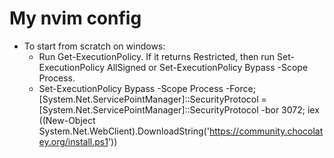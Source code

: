 # My nvim config
- To start from scratch on windows:
	- Run Get-ExecutionPolicy. If it returns Restricted, then run Set-ExecutionPolicy AllSigned or Set-ExecutionPolicy Bypass -Scope Process.
	- Set-ExecutionPolicy Bypass -Scope Process -Force; [System.Net.ServicePointManager]::SecurityProtocol = [System.Net.ServicePointManager]::SecurityProtocol -bor 3072; iex ((New-Object System.Net.WebClient).DownloadString('https://community.chocolatey.org/install.ps1'))

